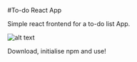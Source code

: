 #To-do React App

Simple react frontend for a to-do list App.

![alt text](https://i.ibb.co/QkxZFbJ/Screenshot-2022-01-15-160037.png)

Download, initialise npm and use!

